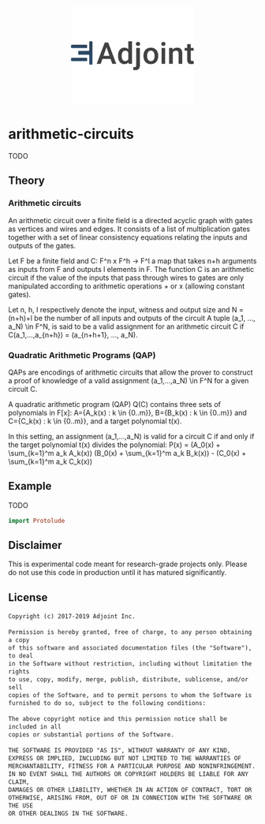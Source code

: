 <p align="center">
<a href="https://www.adjoint.io">
  <img width="250" src="./.assets/adjoint.png" alt="Adjoint Logo" />
</a>
</p>

# arithmetic-circuits

TODO

## Theory

### Arithmetic circuits

An arithmetic circuit over a finite field is a
directed acyclic graph with gates as vertices and wires and edges. It consists of a list of multiplication gates together with a set of linear
consistency equations relating the inputs and outputs of the gates.

Let F be a finite field and C: F^n x F^h -> F^l a map that takes n+h
arguments as inputs from F and outputs l elements in F. The function C is an arithmetic circuit if the
value of the inputs that pass through wires to gates are only manipulated according to arithmetic operations + or x (allowing
constant gates).

Let n, h, l respectively denote the input, witness and output size and
N = (n+h)+l be the number of all inputs and outputs of the circuit
A tuple (a_1, ..., a_N) \in F^N, is said to be a valid
assignment for an arithmetic circuit C if C(a_1,...,a_{n+h}) = (a_{n+h+1}, ..., a_N).


### Quadratic Arithmetic Programs (QAP)

QAPs are encodings of arithmetic circuits that allow the prover to construct a
proof of knowledge of a valid assignment (a_1,...,a_N) \in F^N for a given
circuit C.

A quadratic arithmetic program (QAP) Q(C) contains three sets of polynomials in F[x]:
A={A_k(x) : k \in {0..m}}, B={B_k(x) : k \in {0..m}} and C={C_k(x) : k \in {0..m}},
and a target polynomial t(x).

In this setting, an assignment (a_1,...,a_N) is valid for a circuit C if and only if the target
polynomial t(x) divides the polynomial:
P(x) = (A_0(x) + \sum_{k=1}^m a_k A_k(x)) (B_0(x) + \sum_{k=1}^m a_k B_k(x)) - (C_0(x) + \sum_{k=1}^m a_k C_k(x))

## Example

TODO

```haskell
import Protolude
```

## Disclaimer

This is experimental code meant for research-grade projects only. Please do not
use this code in production until it has matured significantly.

## License

```
Copyright (c) 2017-2019 Adjoint Inc.

Permission is hereby granted, free of charge, to any person obtaining a copy
of this software and associated documentation files (the "Software"), to deal
in the Software without restriction, including without limitation the rights
to use, copy, modify, merge, publish, distribute, sublicense, and/or sell
copies of the Software, and to permit persons to whom the Software is
furnished to do so, subject to the following conditions:

The above copyright notice and this permission notice shall be included in all
copies or substantial portions of the Software.

THE SOFTWARE IS PROVIDED "AS IS", WITHOUT WARRANTY OF ANY KIND,
EXPRESS OR IMPLIED, INCLUDING BUT NOT LIMITED TO THE WARRANTIES OF
MERCHANTABILITY, FITNESS FOR A PARTICULAR PURPOSE AND NONINFRINGEMENT.
IN NO EVENT SHALL THE AUTHORS OR COPYRIGHT HOLDERS BE LIABLE FOR ANY CLAIM,
DAMAGES OR OTHER LIABILITY, WHETHER IN AN ACTION OF CONTRACT, TORT OR
OTHERWISE, ARISING FROM, OUT OF OR IN CONNECTION WITH THE SOFTWARE OR THE USE
OR OTHER DEALINGS IN THE SOFTWARE.
```
